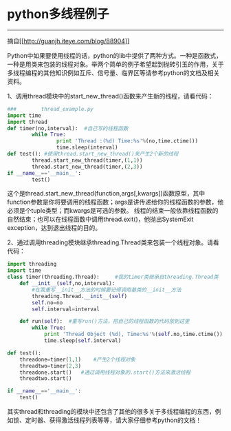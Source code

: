 # python多线程例子
------------------------------
摘自[[http://guanjh.iteye.com/blog/88904]]

Python中如果要使用线程的话，python的lib中提供了两种方式。一种是函数式，一种是用类来包装的线程对象。举两个简单的例子希望起到抛砖引玉的作用，关于多线程编程的其他知识例如互斥、信号量、临界区等请参考python的文档及相关资料。

1、调用thread模块中的start_new_thread()函数来产生新的线程，请看代码：
```python
###        thread_example.py
import time
import thread
def timer(no,interval):  #自己写的线程函数
        while True:
                print 'Thread :(%d) Time:%s'%(no,time.ctime())
                time.sleep(interval)
def test(): #使用thread.start_new_thread()来产生2个新的线程
        thread.start_new_thread(timer,(1,1))
        thread.start_new_thread(timer,(2,3))
if __name__=='__main__':
        test()

```

这个是thread.start_new_thread(function,args[,kwargs])函数原型，其中function参数是你将要调用的线程函数；args是讲传递给你的线程函数的参数，他必须是个tuple类型；而kwargs是可选的参数。
线程的结束一般依靠线程函数的自然结束；也可以在线程函数中调用thread.exit()，他抛出SystemExit exception，达到退出线程的目的。

2、通过调用threading模块继承threading.Thread类来包装一个线程对象。请看代码：
```python
import threading
import time
class timer(threading.Thread):     #我的timer类继承自threading.Thread类
    def __init__(self,no,interval):
        #在我重写__init__方法的时候要记得调用基类的__init__方法
        threading.Thread.__init__(self)
        self.no=no
        self.interval=interval

    def run(self):  #重写run()方法，把自己的线程函数的代码放到这里
        while True:
            print 'Thread Object (%d), Time:%s'%(self.no,time.ctime())
            time.sleep(self.interval)

def test():
    threadone=timer(1,1)    #产生2个线程对象
    threadtwo=timer(2,3)
    threadone.start()   #通过调用线程对象的.start()方法来激活线程
    threadtwo.start()

if __name__=='__main__':
    test()
```

其实thread和threading的模块中还包含了其他的很多关于多线程编程的东西，例如锁、定时器、获得激活线程列表等等，请大家仔细参考python的文档！

